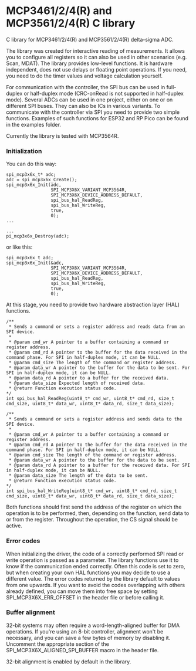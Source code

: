 # MCP3461/2/4(R) and MCP3561/2/4(R) C library

C library for MCP3461/2/4(R) and MCP3561/2/4(R) delta-sigma ADC.

The library was created for interactive reading of measurements. It allows you to configure all registers so it can also be used in other scenarios (e.g. Scan, MDAT). The library provides low-level functions. It is hardware independent, does not use delays or floating point operations. If you need, you need to do the timer values and voltage calculation yourself. 

For communication with the controller, the SPI bus can be used in full-duplex or half-duplex mode (CRC-onRead is not supported in half-duplex mode). Several ADCs can be used in one project, either on one or on different SPI buses. They can also be ICs in various variants. To communicate with the controller via SPI you need to provide two simple functions. Examples of such functions for ESP32 and RP Pico can be found in the examples folder.

Currently the library is tested with MCP3564R.

### Initialization
You can do this way:
```
spi_mcp3x6x_t* adc;
adc = spi_mcp3x6x_Create();
spi_mcp3x6x_Init(adc,
                 SPI_MCP3X6X_VARIANT_MCP3564R,
                 SPI_MCP3X6X_DEVICE_ADDRESS_DEFAULT,
                 spi_bus_hal_ReadReg,
                 spi_bus_hal_WriteReg,
                 true,
                 0);
...

...
pi_mcp3x6x_Destroy(adc);
```
or like this:
```
spi_mcp3x6x_t adc;
spi_mcp3x6x_Init(&adc,
                 SPI_MCP3X6X_VARIANT_MCP3564R,
                 SPI_MCP3X6X_DEVICE_ADDRESS_DEFAULT,
                 spi_bus_hal_ReadReg,
                 spi_bus_hal_WriteReg,
                 true,
                 0);

```

At this stage, you need to provide two hardware abstraction layer (HAL) functions.

```
/**
 * Sends a command or sets a register address and reads data from an SPI device.
 * 
 * @param cmd_wr A pointer to a buffer containing a command or register address.
 * @param cmd_rd A pointer to the buffer for the data received in the command phase. For SPI in half-duplex mode, it can be NULL.
 * @param cmd_size The length of the command or register address.
 * @param data_wr A pointer to the buffer for the data to be sent. For SPI in half-duplex mode, it can be NULL.
 * @param data_rd A pointer to a buffer for the received data.
 * @param data_size Expected length of received data.
 * @return Function execution status code.
*/
int spi_bus_hal_ReadReg(uint8_t* cmd_wr, uint8_t* cmd_rd, size_t cmd_size, uint8_t* data_wr, uint8_t* data_rd, size_t data_size);
```
```
/**
 * Sends a command or sets a register address and sends data to the SPI device.
 * 
 * @param cmd_wr A pointer to a buffer containing a command or register address.
 * @param cmd_rd A pointer to the buffer for the data received in the command phase. For SPI in half-duplex mode, it can be NULL.
 * @param cmd_size The length of the command or register address.
 * @param data_wr A pointer to the buffer for the data to be sent.
 * @param data_rd A pointer to a buffer for the received data. For SPI in half-duplex mode, it can be NULL.
 * @param data_size The length of the data to be sent.
 * @return Function execution status code.
*/
int spi_bus_hal_WriteReg(uint8_t* cmd_wr, uint8_t* cmd_rd, size_t cmd_size, uint8_t* data_wr, uint8_t* data_rd, size_t data_size);
```
Both functions should first send the address of the register on which the operation is to be performed, then, depending on the function, send data to or from the register. Throughout the operation, the CS signal should be active.

### Error codes

When initializing the driver, the code of a correctly performed SPI read or write operation is passed as a parameter.
The library functions use it to know if the communication ended correctly. Often this code is set to zero, but when creating your own HAL functions you may decide to use a different value.
The error codes returned by the library default to values from one upwards. If you want to avoid the codes overlapping with others already defined, you can move them into free space by setting
SPI_MCP3X6X_ERR_OFFSET in the header file or before calling it.

### Buffer alignment

32-bit systems may often require a word-length-aligned buffer for DMA operations.
If you're using an 8-bit controller, alignment won't be necessary, and you can save a few bytes of memory by disabling it. Uncomment the appropriate section of the SPI_MCP3X6X_ALIGNED_SPI_BUFFER macro in the header file.

32-bit alignment is enabled by default in the library.
